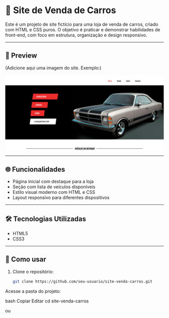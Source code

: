 # 🚗 Site de Venda de Carros

Este é um projeto de site fictício para uma loja de venda de carros, criado com HTML e CSS puros. O objetivo é praticar e demonstrar habilidades de front-end, com foco em estrutura, organização e design responsivo.

---

## 📸 Preview

(Adicione aqui uma imagem do site. Exemplo:)

![Preview](./preview.png) 

---

## 🌐 Funcionalidades

- Página inicial com destaque para a loja
- Seção com lista de veículos disponíveis
- Estilo visual moderno com HTML e CSS
- Layout responsivo para diferentes dispositivos

---

## 🛠️ Tecnologias Utilizadas

- HTML5
- CSS3

---

## 📁 Como usar

1. Clone o repositório:
   ```bash
   git clone https://github.com/seu-usuario/site-venda-carros.git
Acesse a pasta do projeto:

bash
Copiar
Editar
cd site-venda-carros

ou

